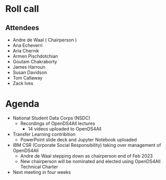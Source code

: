 # Roll call
## Attendees

- Andre de Waal ( Chairperson )
- Ana Echeverri
- Aria Chernik
- Armen Pischdotchian
- Goutam Chakraborty
- James Harroun
- Susan Davidson
- Tom Callaway
- Zack Ives

# Agenda

- National Student Data Corps (NSDC) 
  - Recordings of OpenDS4All lectures
    - 14 videos uploaded to OpenDS4All
- Transfer Learning contribition
  - PowerPoint slide deck and Jupyter Notebook uploaded
- IBM CSR (Corporate Social Responsibility) taking over management of OpenDS4All 
  - Andre de Waal stepping down as chairperson end of Feb 2023
  - New chairperson will be nominated and elected using OpenDS4All Technical Charter 
- Next meeting in four weeks
